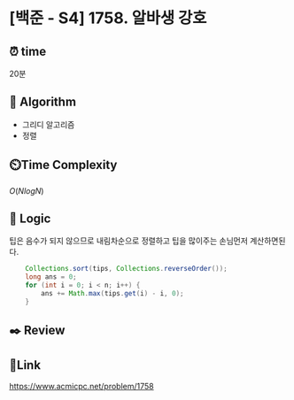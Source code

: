 # [백준 - S4] 1758. 알바생 강호

## ⏰ **time**

20분

## :pushpin: **Algorithm**

- 그리디 알고리즘
- 정렬

## ⏲️**Time Complexity**

$O(NlogN)$

## :round_pushpin: **Logic**

팁은 음수가 되지 않으므로 내림차순으로 정렬하고 팁을 많이주는 손님먼저 계산하면된다.

```java
	Collections.sort(tips, Collections.reverseOrder());
	long ans = 0;
	for (int i = 0; i < n; i++) {
		ans += Math.max(tips.get(i) - i, 0);
	}
```

## :black_nib: **Review**

## 📡**Link**

https://www.acmicpc.net/problem/1758
